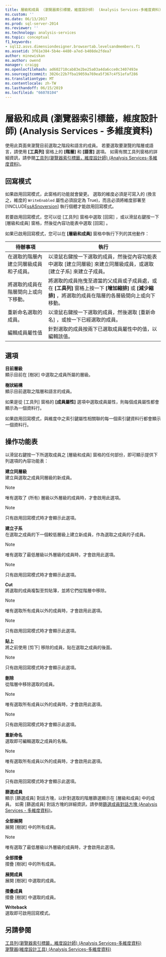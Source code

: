 ```yaml
---
title: 層級和成員 （瀏覽器索引標籤，維度設計師） (Analysis Services-多維度資料) |Microsoft Docs
ms.custom: ''
ms.date: 06/13/2017
ms.prod: sql-server-2014
ms.reviewer: ''
ms.technology: analysis-services
ms.topic: conceptual
f1_keywords:
- sql12.asvs.dimensiondesigner.browsertab.levelsandmembers.f1
ms.assetid: 3f61e384-5b4e-4480-a7ed-b408de2fdea7
author: minewiskan
ms.author: owend
manager: craigg
ms.openlocfilehash: ad602710cab83e2be25a03a4da6cce0c3407493e
ms.sourcegitcommit: 3026c22b7fba19059a769ea5f367c4f51efaf286
ms.translationtype: MT
ms.contentlocale: zh-TW
ms.lasthandoff: 06/15/2019
ms.locfileid: "66078104"
---
```

# <a name="level-and-members-browser-tab-dimension-designer-analysis-services---multidimensional-data"></a>層級和成員 (瀏覽器索引標籤，維度設計師) (Analysis Services - 多維度資料)
  使用此頁面來瀏覽目前選取之階段和語言的成員。 若要選取要瀏覽的階層或語言，請使用 **[工具列]** 窗格上的 **[階層]** 和 **[語言]** 選項。 如需有關工具列窗格的詳細資訊，請參閱[工具列&#40;瀏覽器索引標籤，維度設計師&#41; &#40;Analysis Services-多維度資料&#41;](toolbar-browser-tab-dimension-designer-analysis-services-multidimensional-data.md)。  
  
## <a name="writeback-mode"></a>回寫模式  
 如果啟用回寫模式，此窗格的功能就會變更。 選取的維度必須是可寫入的 (換言之，維度的 `WriteEnabled` 屬性必須設定為 True)，而且必須將維度部署至 [!INCLUDE[ssASnoversion](../includes/ssasnoversion-md.md)] 執行個體才能啟用回寫模式。  
  
 若要啟用回寫模式，您可以從 [工具列]  窗格中選取 [回寫]  ，或以滑鼠右鍵按一下 [層級和成員]  窗格，然後從內容功能表中選取 [回寫]  。  
  
 如果已啟用回寫模式，您可以在 **[層級和成員]** 窗格中執行下列的其他動作：  
  
|待辦事項|執行|  
|-----------|-------------|  
|在選取的階層內建立同層級成員和子成員。|以滑鼠右鍵按一下選取的成員，然後從內容功能表中選取 [建立同層級]  來建立同層級成員，或選取 [建立子系]  來建立子成員。|  
|將選取的成員在階層間向上或向下移動。|將選取的成員拖曳至適當的父成員或子成員處，或在 **[工具列]** 窗格上按一下 **[增加縮排]** 或 **[減少縮排]** ，將選取的成員在階層的各層級間向上或向下移動。|  
|重新命名選取的成員。|以滑鼠右鍵按一下選取的成員，然後選取 [重新命名]  ，或按一下已經選取的成員。|  
|編輯成員屬性值|針對選取的成員按兩下已選取成員屬性中的值，以編輯該值。|  
  
## <a name="options"></a>選項  
 **目前層級**  
 顯示目前在 [樹狀]  中選取之成員所屬的層級。  
  
 **樹狀結構**  
 顯示目前選取之階層和語言的成員。  
  
 如果是從 [工具列] 窗格的 **[成員屬性]** 選項中選取成員屬性，則每個成員屬性都會顯示為一個資料行。  
  
 如果啟用回寫模式，與維度中之索引鍵屬性相關聯的每一個索引鍵資料行都會顯示一個資料行。  
  
## <a name="context-menu"></a>操作功能表  
 以滑鼠右鍵按一下所選取成員之 [層級和成員]  窗格的任何部份，即可顯示提供下列選項的內容功能表：  
  
 **建立同層級**  
 建立與選取之成員同層級的新成員。  
  
> [!NOTE]  
>  唯有選取了 (所有) 層級以外層級的成員時，才會啟用此選項。  
  
> [!NOTE]  
>  只有啟用回寫模式時才會顯示此選項。  
  
 **建立子系**  
 在選取之成員的下一個較低層級上建立新成員，作為選取之成員的子成員。  
  
> [!NOTE]  
>  唯有選取了最低層級以外層級的成員時，才會啟用此選項。  
  
> [!NOTE]  
>  只有啟用回寫模式時才會顯示此選項。  
  
 **Cut**  
 將選取的成員複製至剪貼簿，並將它們從階層中移除。  
  
> [!NOTE]  
>  唯有選取所有成員以外的成員時，才會啟用此選項。  
  
> [!NOTE]  
>  只有啟用回寫模式時才會顯示此選項。  
  
 **貼上**  
 將之前使用 [剪下]  移除的成員，貼在選取之成員的後面。  
  
> [!NOTE]  
>  只有啟用回寫模式時才會顯示此選項。  
  
 **刪除**  
 從階層中移除選取的成員。  
  
> [!NOTE]  
>  唯有選取所有成員以外的成員時，才會啟用此選項。  
  
> [!NOTE]  
>  只有啟用回寫模式時才會顯示此選項。  
  
 **重新命名**  
 選取即可編輯選取之成員的名稱。  
  
> [!NOTE]  
>  唯有選取所有成員以外的成員時，才會啟用此選項。  
  
> [!NOTE]  
>  只有啟用回寫模式時才會顯示此選項。  
  
 **篩選成員**  
 顯示 [篩選成員]  對話方塊，以針對選取的階層篩選顯示在 [層級和成員]  中的成員。 如需 [篩選成員]  對話方塊的詳細資訊，請參閱[篩選成員對話方塊 &#40;Analysis Services - 多維度資料&#41;](filter-members-dialog-box-analysis-services-multidimensional-data.md)。  
  
 **全部展開**  
 展開 [樹狀]  中的所有成員。  
  
> [!NOTE]  
>  唯有選取了最低層級以外層級的成員時，才會啟用此選項。  
  
 **全部摺疊**  
 摺疊 [樹狀]  中的所有成員。  
  
 **展開成員**  
 展開 [樹狀]  中選取的成員。  
  
 **摺疊成員**  
 摺疊 [樹狀]  中選取的成員。  
  
 **Writeback**  
 選取即可啟用回寫模式。  
  
## <a name="see-also"></a>另請參閱  
 [工具列&#40;瀏覽器索引標籤，維度設計師&#41; &#40;Analysis Services-多維度資料&#41;](toolbar-browser-tab-dimension-designer-analysis-services-multidimensional-data.md)   
 [瀏覽器&#40;維度設計工具&#41; &#40;Analysis Services-多維度資料&#41;](browser-dimension-designer-analysis-services-multidimensional-data.md)  
  
  

